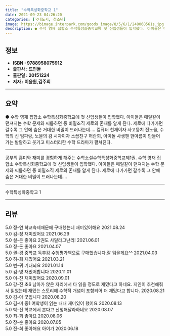 ```yaml
---
title: "수학특성화중학교 1"
date: 2021-09-23 04:26:20
categories: [국내도서, 청소년]
image: https://bimage.interpark.com/goods_image/8/5/6/1/248068561s.jpg
description: ● 수학 영재 집합소 수학특성화중학교에 첫 신입생들이 입학했다. 아이들은 매일같이 던져지는 수학 문제와 씨름하던 중 비밀조직 제로의 존재를 알게 된다. 제로에 다가가면 갈수록 그 안에 숨은 거대한 비밀이 드러나는데…. 컴퓨터 천재이자 사고뭉치 진노을, 수학의 신 임파랑, 노을의 감 시
---
```


## **정보**

- **ISBN : 9788958075912**
- **출판사 : 뜨인돌**
- **출판일 : 20151224**
- **저자 : 이윤원,김주희**

------



## **요약**

●  수학 영재 집합소 수학특성화중학교에 첫 신입생들이 입학했다. 아이들은 매일같이 던져지는 수학 문제와 씨름하던 중 비밀조직 제로의 존재를 알게 된다. 제로에 다가가면 갈수록 그 안에 숨은 거대한 비밀이 드러나는데…. 컴퓨터 천재이자 사고뭉치 진노을, 수학의 신 임파랑, 노을의 감 시자이자 소꿉친구 허란희, 아이돌 사생팬 한아름이 만들어 가는 발랄하고 웃기고 미스터리한 수학 드라마가 펼쳐진다.

------

공부의 흥미와 재미를 경험하게 해주는 수학소설수학특성화중학교제1권. 수학 영재 집합소 수학특성화중학교에 첫 신입생들이 입학했다. 아이들은 매일같이 던져지는 수학 문제와 씨름하던 중 비밀조직 제로의 존재를 알게 된다. 제로에 다가가면 갈수록 그 안에 숨은 거대한 비밀이 드러나는데….

------


수학특성화중학교 1 

------


## **리뷰** 

5.0 정-연 학교숙제때문에 구매했는데 재미있어해요 2021.08.24 <br/>5.0 김-정 재미있어요 2021.06.29 <br/>5.0 설-은 좋아요
2권도 사달라고난리! 2021.06.01 <br/>5.0 정-돈 좋아요 2021.04.07 <br/>5.0 권-경 중학교 독후감 수행평가책으로 구매했습니다.잘 읽을게요^^ 2021.04.03 <br/>5.0 허-희 재밌어요 2021.03.21 <br/>5.0 변-귀 기대되요 2021.01.14 <br/>5.0 김-영 재밌어합니다 2020.11.01 <br/>5.0 이-진 재미있어요 2020.09.01 <br/>5.0 강-진 초6 남아가 앉은 자리에서 다 읽을 정도로 재밌다고 하네요. 지인이 추천해줘서 읽었는데 재밌는 스토리에 수학적 개념이 포함되어 더 재밌다고 합니다. 2020.08.21 <br/>5.0 김-아 굿입니다 2020.08.20 <br/>5.0 김-미 중1 여학생이 읽는 내내 재미있어 했어요 2020.08.13 <br/>5.0 박-진 학교에서 본다고 신청해달라하네요 2020.08.07 <br/>5.0 최-희 좋아요  2020.08.06 <br/>5.0 장-순 좋아요 2020.07.05 <br/>5.0 진-희 좋아해요 아이가 2020.06.18 <br/>